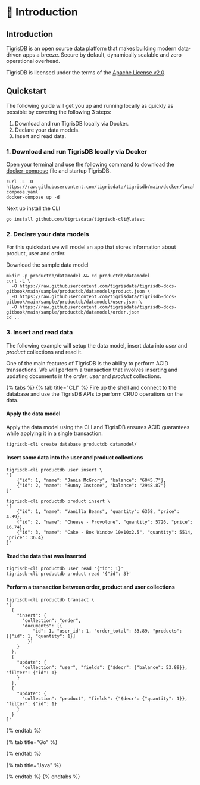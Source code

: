 # 🚀 Introduction

## Introduction

[TigrisDB](https://github.com/tigrisdata/tigrisdb) is an open source data platform that makes building modern data-driven apps a breeze. Secure by default, dynamically scalable and zero operational overhead.

TigrisDB is licensed under the terms of the [Apache License v2.0](http://www.apache.org/licenses/LICENSE-2.0).

## Quickstart

The following guide will get you up and running locally as quickly as possible by covering the following 3 steps:

1. Download and run TigrisDB locally via Docker.
2. Declare your data models.
3. Insert and read data.

### 1. Download and run TigrisDB locally via Docker

Open your terminal and use the following command to download the [docker-compose](https://raw.githubusercontent.com/tigrisdata/tigrisdb/main/docker/local/docker-compose.yaml) file and startup TigrisDB.

```shell
curl -L -O https://raw.githubusercontent.com/tigrisdata/tigrisdb/main/docker/local/docker-compose.yaml
docker-compose up -d
```

Next up install the CLI

```shell
go install github.com/tigrisdata/tigrisdb-cli@latest
```

### 2. Declare your data models

For this quickstart we will model an app that stores information about product, user and order.

Download the sample data model

```shell-session
mkdir -p productdb/datamodel && cd productdb/datamodel
curl -L \
  -O https://raw.githubusercontent.com/tigrisdata/tigrisdb-docs-gitbook/main/sample/productdb/datamodel/product.json \
  -O https://raw.githubusercontent.com/tigrisdata/tigrisdb-docs-gitbook/main/sample/productdb/datamodel/user.json \
  -O https://raw.githubusercontent.com/tigrisdata/tigrisdb-docs-gitbook/main/sample/productdb/datamodel/order.json
cd ..
```

### 3. Insert and read data

The following example will setup the data model, insert data into _user_ and _product_ collections and read it.

One of the main features of TigrisDB is the ability to perform ACID transactions. We will perform a transaction that involves inserting and updating documents in the _order_, _user_ and _product_ collections.

{% tabs %}
{% tab title="CLI" %}
Fire up the shell and connect to the database and use the TigrisDB APIs to perform CRUD operations on the data.

####

#### Apply the data model

Apply the data model using the CLI and TigrisDB ensures ACID guarantees while applying it in a single transaction.

```shell-session
tigrisdb-cli create database productdb datamodel/
```

####

#### Insert some data into the user and product collections

```shell-session
tigrisdb-cli productdb user insert \
'[
    {"id": 1, "name": "Jania McGrory", "balance": "6045.7"},
    {"id": 2, "name": "Bunny Instone", "balance": "2948.87"}
]'

tigrisdb-cli productdb product insert \
'[
    {"id": 1, "name": "Vanilla Beans", "quantity": 6358, "price": 4.39},
    {"id": 2, "name": "Cheese - Provolone", "quantity": 5726, "price": 16.74},
    {"id": 3, "name": "Cake - Box Window 10x10x2.5", "quantity": 5514, "price": 36.4}
]'
```

####

#### Read the data that was inserted

```
tigrisdb-cli productdb user read '{"id": 1}'
tigrisdb-cli productdb product read '{"id": 3}'
```

####

#### Perform a transaction between order, product and user collections

```
tigrisdb-cli productdb transact \
'[
  {
    "insert": {
      "collection": "order",
      "documents": [{
          "id": 1, "user_id": 1, "order_total": 53.89, "products": [{"id": 1, "quantity": 1}]
        }]
    }
  },
  {
    "update": {
      "collection": "user", "fields": {"$decr": {"balance": 53.89}}, "filter": {"id": 1}
    }
  },
  {
    "update": {
      "collection": "product", "fields": {"$decr": {"quantity": 1}}, "filter": {"id": 1}
    }
  }
]'
```
{% endtab %}

{% tab title="Go" %}

{% endtab %}

{% tab title="Java" %}

{% endtab %}
{% endtabs %}

